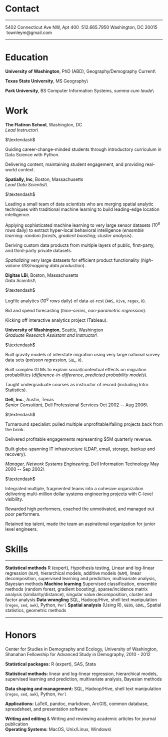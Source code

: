 Contact
=======

  ---------------------------------- ----------------------
  5402 Connecticut Ave NW, Apt 400    512.665.7950
  Washington, DC 20015                townleym\@gmail.com
  ---------------------------------- ----------------------

Education
=========

**University of Washington**, PhD (ABD), Geography/Demography Current\

**Texas State University**, MS Geography\

**Park University**, BS Computer Information Systems, *summa cum laude*\

Work
====

**The Flatiron School**, Washington, DC\
*Lead Instructor*\

$\textendash$

Guiding career-change-minded students through introductory curriculum in
Data Science with Python.

Delivering content, maintaining student engagement, and providing
real-world context.

**Spatially, Inc**, Boston, Massachusetts\
*Lead Data Scientist*\

$\textendash$

Leading a small team of data scientists who are merging spatial analytic
techniques with traditional machine learning to build leading-edge
location intelligence.

Applying sophisticated machine learning to very large sensor datasets
($10^8$ rows daily) to extract hyper-local behavioral intelligence
(*ensemble learning: random forests, gradient boosting; cluster
analysis*).

Deriving custom data products from multiple layers of public,
first-party, and third-party private datasets.

*Spatializing* very large datasets for efficient product functionality
(*high-volume GIS/mapping data production*).

**Digitas LBi**, Boston, Massachusetts\
*Data Scientist*\

$\textendash$

Logfile analytics ($10^8$ rows daily) of data-at-rest (`AWS`, `Hive`,
`regex`, `R`).

Bid and spend forecasting (*time-series*, *non-parametric regression*).

Kicking off interactive analytics project (Tableau).

**University of Washington**, Seattle, Washington\
*Graduate Research Assistant and Instructor*\

$\textendash$

Built gravity models of interstate migration using very large national
survey data sets (*poisson regression*, `SQL`, `R`).

Built complex GLMs to explain social/contextual effects on migration
probabilities (*difference-in-difference*, *predicted probability
models*).

Taught undergraduate courses as instructor of record (including Intro
Statistics).

**Dell, Inc.**, Austin, Texas\
*Senior Consultant*, Dell Professional Services Oct 2002 -- Aug 2006\

$\textendash$

Turnaround specialist: pulled multiple unprofitable/failing projects
back from the brink.

Delivered profitable engagements representing \$̃5M quarterly revenue.

Built globe-spanning IT infrastructure (LDAP, email, storage, backup and
recovery).

*Manager, Network Systems Engineering*, Dell Information Technology May
2000 -- Sep 2002\

$\textendash$

Integrated multiple, fragmented teams into a cohesive organization
delivering multi-million dollar systems engineering projects with
C-level visibility.

Rewarded high performers, coached the unmotivated, and managed out poor
performers.

Retained top talent, made the team an aspirational organization for
junior level engineers.

Skills
======

  ------------------------- ---------------------------------------------------------------------------------------------------------------------------------------------------------------------------------------------------------------------------
  **Statistical methods**   R (expert), Hypothesis testing, Linear and log-linear regression (`GLM`), hierarchical models, additive models (`GAM`), linear decomposition, supervised learning and prediction, multivariate analysis, Bayesian methods
  **Machine learning**      Supervised classification, ensemble methods (random forest, gradient boosting), sparse/incidence matrix analysis (similarity/distance), singular value decomposition, cluster and factor analysis
  **Data wrangling**        SQL, Hadoop/Hive, shell text manipulation (`regex`, `sed`, `awk`), Python, `Perl`
  **Spatial analysis**      (Using R), `GEOS`, `GDAL`, Spatial statistics, geometric methods
  ------------------------- ---------------------------------------------------------------------------------------------------------------------------------------------------------------------------------------------------------------------------

Honors
======

Center for Studies in Demography and Ecology, University of Washington,
Shanahan Fellowship for Advanced Study in Demography, 2010 - 2012

**Statistical packages:** R (expert), SAS, Stata

**Statistical methods:** linear and log-linear regression, hierarchical
models, supervised learning and prediction, multivariate analysis,
Bayesian methods

**Data shaping and management:** SQL, Hadoop/Hive, shell text
manipulation (`regex`, `sed`, `awk`), Python, `Perl`

**Applications:** LaTeX, pandoc, markdown, ArcGIS, common database,
spreadsheet, and presentation software

**Writing and editing** & Writing and reviewing academic articles for
journal publication\
**Operating Systems:** MacOS, Unix/Linux, Windows\


